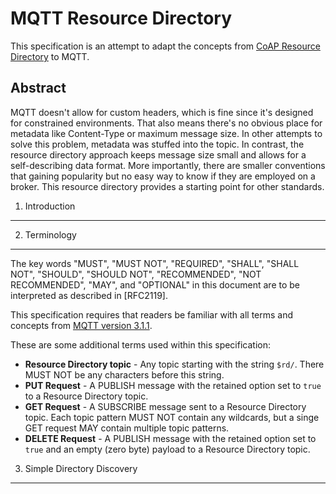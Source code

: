 MQTT Resource Directory
=======================

This specification is an attempt to adapt the concepts from [CoAP Resource Directory][1] to MQTT.


Abstract
--------

MQTT doesn't allow for custom headers, which is fine since it's designed for constrained environments. That also means there's no obvious place for metadata like Content-Type or maximum message size. In other attempts to solve this problem, metadata was stuffed into the topic. In contrast, the resource directory approach keeps message size small and allows for a self-describing data format. More importantly, there are smaller conventions that gaining popularity but no easy way to know if they are employed on a broker. This resource directory provides a starting point for other standards.


1. Introduction
---------------


2. Terminology
--------------

The key words "MUST", "MUST NOT", "REQUIRED", "SHALL", "SHALL NOT", "SHOULD", "SHOULD NOT", "RECOMMENDED", "NOT RECOMMENDED", "MAY", and "OPTIONAL" in this document are to be interpreted as described in [RFC2119].

This specification requires that readers be familiar with all terms and concepts from [MQTT version 3.1.1][2].

These are some additional terms used within this specification:

* **Resource Directory topic** - Any topic starting with the string `$rd/`. There MUST NOT be any characters before this string.
* **PUT Request** - A PUBLISH message with the retained option set to `true` to a Resource Directory topic.
* **GET Request** - A SUBSCRIBE message sent to a Resource Directory topic. Each topic pattern MUST NOT contain any wildcards, but a singe GET request MAY contain multiple topic patterns.
* **DELETE Request** - A PUBLISH message with the retained option set to `true` and an empty (zero byte) payload to a Resource Directory topic.


3. Simple Directory Discovery
-----------------------------





 [1]: https://tools.ietf.org/html/draft-ietf-core-resource-directory-02
 [2]: http://docs.oasis-open.org/mqtt/mqtt/v3.1.1/os/mqtt-v3.1.1-os.html
